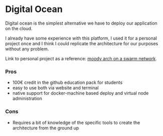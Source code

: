 # Digital Ocean

Digital ocean is the simplest alternative we have to deploy our application on the cloud. 

I already have some experience with this platform, I used it for a personal project once and I think I could replicate the architecture for our purposes without any problem.

Link to personal project as a reference: [moody arch on a swarm network](https://github.com/Abathargh/moody-do-swarm).

### Pros
- 100€ credit in the github education pack for students
- easy to use both via website and terminal
- native support for docker-machine based deploy and virtual node administration

### Cons
- Requires a bit of knowledge of the specific tools to create the architecture from the ground up


